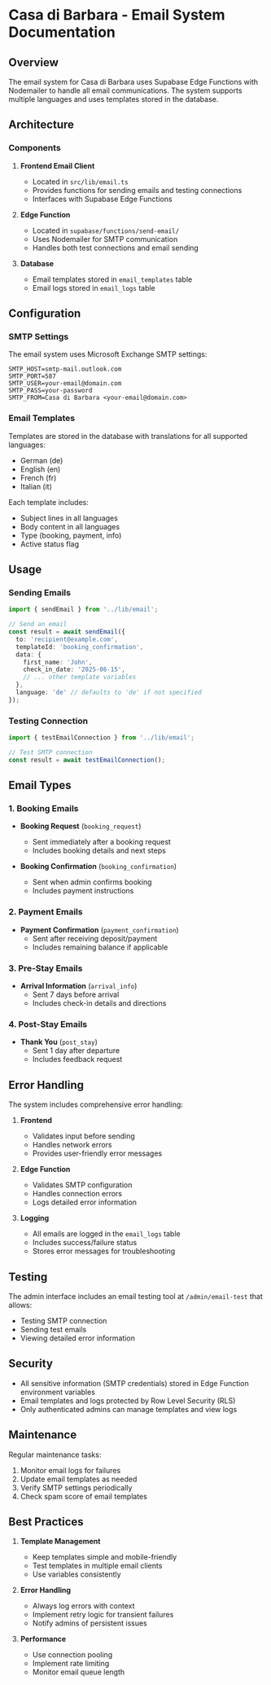 # Casa di Barbara - Email System Documentation

## Overview

The email system for Casa di Barbara uses Supabase Edge Functions with Nodemailer to handle all email communications. The system supports multiple languages and uses templates stored in the database.

## Architecture

### Components

1. **Frontend Email Client**
   - Located in `src/lib/email.ts`
   - Provides functions for sending emails and testing connections
   - Interfaces with Supabase Edge Functions

2. **Edge Function**
   - Located in `supabase/functions/send-email/`
   - Uses Nodemailer for SMTP communication
   - Handles both test connections and email sending

3. **Database**
   - Email templates stored in `email_templates` table
   - Email logs stored in `email_logs` table

## Configuration

### SMTP Settings

The email system uses Microsoft Exchange SMTP settings:

```env
SMTP_HOST=smtp-mail.outlook.com
SMTP_PORT=587
SMTP_USER=your-email@domain.com
SMTP_PASS=your-password
SMTP_FROM=Casa di Barbara <your-email@domain.com>
```

### Email Templates

Templates are stored in the database with translations for all supported languages:
- German (de)
- English (en)
- French (fr)
- Italian (it)

Each template includes:
- Subject lines in all languages
- Body content in all languages
- Type (booking, payment, info)
- Active status flag

## Usage

### Sending Emails

```typescript
import { sendEmail } from '../lib/email';

// Send an email
const result = await sendEmail({
  to: 'recipient@example.com',
  templateId: 'booking_confirmation',
  data: {
    first_name: 'John',
    check_in_date: '2025-06-15',
    // ... other template variables
  },
  language: 'de' // defaults to 'de' if not specified
});
```

### Testing Connection

```typescript
import { testEmailConnection } from '../lib/email';

// Test SMTP connection
const result = await testEmailConnection();
```

## Email Types

### 1. Booking Emails

- **Booking Request** (`booking_request`)
  - Sent immediately after a booking request
  - Includes booking details and next steps

- **Booking Confirmation** (`booking_confirmation`)
  - Sent when admin confirms booking
  - Includes payment instructions

### 2. Payment Emails

- **Payment Confirmation** (`payment_confirmation`)
  - Sent after receiving deposit/payment
  - Includes remaining balance if applicable

### 3. Pre-Stay Emails

- **Arrival Information** (`arrival_info`)
  - Sent 7 days before arrival
  - Includes check-in details and directions

### 4. Post-Stay Emails

- **Thank You** (`post_stay`)
  - Sent 1 day after departure
  - Includes feedback request

## Error Handling

The system includes comprehensive error handling:

1. **Frontend**
   - Validates input before sending
   - Handles network errors
   - Provides user-friendly error messages

2. **Edge Function**
   - Validates SMTP configuration
   - Handles connection errors
   - Logs detailed error information

3. **Logging**
   - All emails are logged in the `email_logs` table
   - Includes success/failure status
   - Stores error messages for troubleshooting

## Testing

The admin interface includes an email testing tool at `/admin/email-test` that allows:
- Testing SMTP connection
- Sending test emails
- Viewing detailed error information

## Security

- All sensitive information (SMTP credentials) stored in Edge Function environment variables
- Email templates and logs protected by Row Level Security (RLS)
- Only authenticated admins can manage templates and view logs

## Maintenance

Regular maintenance tasks:
1. Monitor email logs for failures
2. Update email templates as needed
3. Verify SMTP settings periodically
4. Check spam score of email templates

## Best Practices

1. **Template Management**
   - Keep templates simple and mobile-friendly
   - Test templates in multiple email clients
   - Use variables consistently

2. **Error Handling**
   - Always log errors with context
   - Implement retry logic for transient failures
   - Notify admins of persistent issues

3. **Performance**
   - Use connection pooling
   - Implement rate limiting
   - Monitor email queue length
